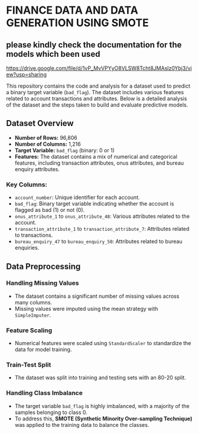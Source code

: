 # FINANCE DATA AND DATA GENERATION USING SMOTE
## please kindly check the documentation for the models which been used
https://drive.google.com/file/d/1vP_MvVPYyO8VLSW8Tcht8JMAslz0Ybj3/view?usp=sharing

This repository contains the code and analysis for a dataset used to predict a binary target variable (`bad_flag`). The dataset includes various features related to account transactions and attributes. Below is a detailed analysis of the dataset and the steps taken to build and evaluate predictive models.

## Dataset Overview

- **Number of Rows:** 96,806
- **Number of Columns:** 1,216
- **Target Variable:** `bad_flag` (binary: 0 or 1)
- **Features:** The dataset contains a mix of numerical and categorical features, including transaction attributes, onus attributes, and bureau enquiry attributes.

### Key Columns:
- `account_number`: Unique identifier for each account.
- `bad_flag`: Binary target variable indicating whether the account is flagged as bad (1) or not (0).
- `onus_attribute_1` to `onus_attribute_48`: Various attributes related to the account.
- `transaction_attribute_1` to `transaction_attribute_7`: Attributes related to transactions.
- `bureau_enquiry_47` to `bureau_enquiry_50`: Attributes related to bureau enquiries.

## Data Preprocessing

### Handling Missing Values
- The dataset contains a significant number of missing values across many columns.
- Missing values were imputed using the mean strategy with `SimpleImputer`.

### Feature Scaling
- Numerical features were scaled using `StandardScaler` to standardize the data for model training.

### Train-Test Split
- The dataset was split into training and testing sets with an 80-20 split.

### Handling Class Imbalance
- The target variable `bad_flag` is highly imbalanced, with a majority of the samples belonging to class 0.
- To address this, **SMOTE (Synthetic Minority Over-sampling Technique)** was applied to the training data to balance the classes.

